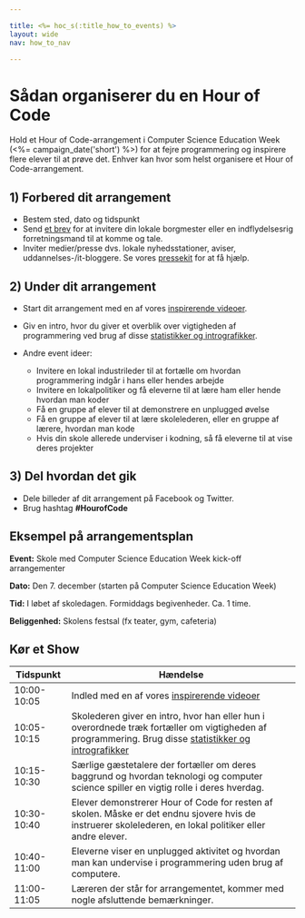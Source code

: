 ```yaml
---

title: <%= hoc_s(:title_how_to_events) %>
layout: wide
nav: how_to_nav

---
```



# Sådan organiserer du en Hour of Code

Hold et Hour of Code-arrangement i Computer Science Education Week (<%= campaign_date('short') %>) for at fejre programmering og inspirere flere elever til at prøve det. Enhver kan hvor som helst organisere et Hour of Code-arrangement.

## 1) Forbered dit arrangement

  * Bestem sted, dato og tidspunkt
  * Send [et brev](https://docs.google.com/a/code.org/document/d/1eP41sKW7y0qq_JvkRIgZK8dWYICaGRZ4CCDETXa78wY/edit) for at invitere din lokale borgmester eller en indflydelsesrig forretningsmand til at komme og tale.
  * Inviter medier/presse dvs. lokale nyhedsstationer, aviser, uddannelses-/it-bloggere. Se vores [pressekit](<%= resolve_url('/promote/press-kit') %>) for at få hjælp.

## 2) Under dit arrangement

  * Start dit arrangement med en af vores [inspirerende videoer](<%= resolve_url('/promote/resources#videos') %>).
  * Giv en intro, hvor du giver et overblik over vigtigheden af programmering ved brug af disse [statistikker og intrografikker](<%= resolve_url('/promote/stats') %>).   
      
    
  * Andre event ideer: 
      * Invitere en lokal industrileder til at fortælle om hvordan programmering indgår i hans eller hendes arbejde
      * Invitere en lokalpolitiker og få eleverne til at lære ham eller hende hvordan man koder
      * Få en gruppe af elever til at demonstrere en unplugged øvelse
      * Få en gruppe af elever til at lære skolelederen, eller en gruppe af lærere, hvordan man kode
      * Hvis din skole allerede underviser i kodning, så få eleverne til at vise deres projekter

## 3) Del hvordan det gik

  * Dele billeder af dit arrangement på Facebook og Twitter. 
  * Brug hashtag **#HourofCode**

## Eksempel på arrangementsplan

**Event:** Skole med Computer Science Education Week kick-off arrangementer

**Dato:** Den 7. december (starten på Computer Science Education Week)

**Tid:** I løbet af skoledagen. Formiddags begivenheder. Ca. 1 time.

**Beliggenhed:** Skolens festsal (fx teater, gym, cafeteria)   
  


## Kør et Show

| Tidspunkt   | Hændelse                                                                                                                                                                                    |
| ----------- | ------------------------------------------------------------------------------------------------------------------------------------------------------------------------------------------- |
| 10:00-10:05 | Indled med en af vores [inspirerende videoer](<%= resolve_url('/promote/resources#videos') %>)                                                                                                |
| 10:05-10:15 | Skolederen giver en intro, hvor han eller hun i overordnede træk fortæller om vigtigheden af programmering. Brug disse [statistikker og intrografikker](<%= resolve_url('/promote/stats') %>) |
| 10:15-10:30 | Særlige gæstetalere der fortæller om deres baggrund og hvordan teknologi og computer science spiller en vigtig rolle i deres hverdag.                                                       |
| 10:30-10:40 | Elever demonstrerer Hour of Code for resten af skolen. Måske er det endnu sjovere hvis de instruerer skolelederen, en lokal politiker eller andre elever.                                   |
| 10:40-11:00 | Eleverne viser en unplugged aktivitet og hvordan man kan undervise i programmering uden brug af computere.                                                                                  |
| 11:00-11:05 | Læreren der står for arrangementet, kommer med nogle afsluttende bemærkninger.                                                                                                              |

